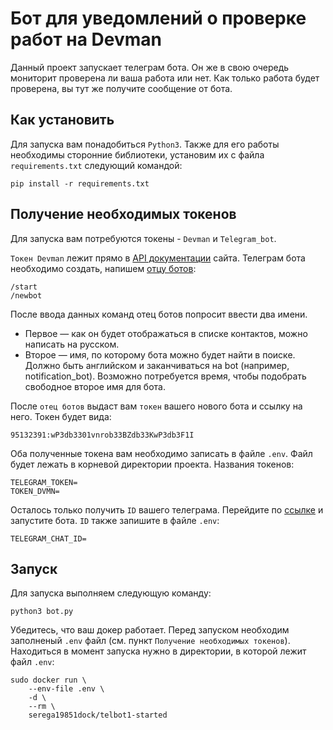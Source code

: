 # Бот для уведомлений о проверке работ на Devman
Данный проект запускает телеграм бота. Он же в свою очередь мониторит проверена ли ваша работа или нет. Как только работа будет проверена, вы тут же получите сообщение от бота.

## Как установить
Для запуска вам понадобиться `Python3`. Также для его работы необходимы сторонние библиотеки, установим их с файла `requirements.txt` следующий командой:
```
pip install -r requirements.txt 
```
## Получение необходимых токенов
Для запуска вам потребуются токены - `Devman` и `Telegram_bot`.

`Токен Devman` лежит прямо в [API документации](https://dvmn.org/api/docs/) сайта.
Телеграм бота необходимо создать, напишем [отцу ботов](https://telegram.me/BotFather):
```
/start
/newbot
```
После ввода данных команд отец ботов попросит ввести два имени. 
* Первое — как он будет отображаться в списке контактов, можно написать на русском.
* Второе — имя, по которому бота можно будет найти в поиске. Должно быть английском и заканчиваться на bot (например, notification_bot). Возможно потребуется время, чтобы подобрать свободное второе имя для бота.

После `отец ботов` выдаст вам `токен` вашего нового бота и ссылку на него.
Токен будет вида:
```
95132391:wP3db3301vnrob33BZdb33KwP3db3F1I
```
Оба полученные токена вам необходимо записать в файле `.env`. Файл будет лежать в корневой директории проекта. Названия токенов:
```
TELEGRAM_TOKEN=
TOKEN_DVMN=
```
Осталось только получить `ID` вашего телеграма. Перейдите по [ссылке](https://telegram.me/userinfobot) и запустите бота.
`ID` также запишите в файле `.env`:
```
TELEGRAM_CHAT_ID=
```
## Запуск
Для запуска выполняем следующую команду:
```
python3 bot.py
```
Убедитесь, что ваш докер работает. Перед запуском необходим заполненый `.env` файл (см. пункт `Получение необходимых токенов`). Находиться в момент запуска нужно в директории, в которой лежит файл `.env`:
```
sudo docker run \
    --env-file .env \
    -d \
    --rm \
    serega19851dock/telbot1-started
```